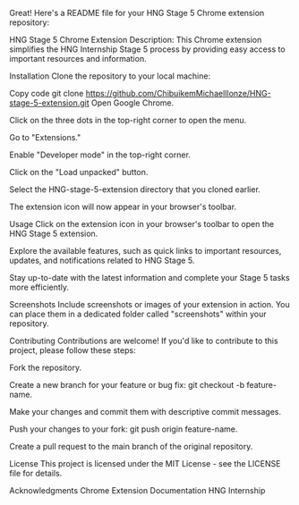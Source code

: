 
Great! Here's a README file for your HNG Stage 5 Chrome extension repository:

HNG Stage 5 Chrome Extension
Description: This Chrome extension simplifies the HNG Internship Stage 5 process by providing easy access to important resources and information.

Installation
Clone the repository to your local machine:

Copy code
git clone https://github.com/ChibuikemMichaelIlonze/HNG-stage-5-extension.git
Open Google Chrome.

Click on the three dots in the top-right corner to open the menu.

Go to "Extensions."

Enable "Developer mode" in the top-right corner.

Click on the "Load unpacked" button.

Select the HNG-stage-5-extension directory that you cloned earlier.

The extension icon will now appear in your browser's toolbar.

Usage
Click on the extension icon in your browser's toolbar to open the HNG Stage 5 extension.

Explore the available features, such as quick links to important resources, updates, and notifications related to HNG Stage 5.

Stay up-to-date with the latest information and complete your Stage 5 tasks more efficiently.

Screenshots
Include screenshots or images of your extension in action. You can place them in a dedicated folder called "screenshots" within your repository.

Contributing
Contributions are welcome! If you'd like to contribute to this project, please follow these steps:

Fork the repository.

Create a new branch for your feature or bug fix: git checkout -b feature-name.

Make your changes and commit them with descriptive commit messages.

Push your changes to your fork: git push origin feature-name.

Create a pull request to the main branch of the original repository.

License
This project is licensed under the MIT License - see the LICENSE file for details.

Acknowledgments
Chrome Extension Documentation
HNG Internship
